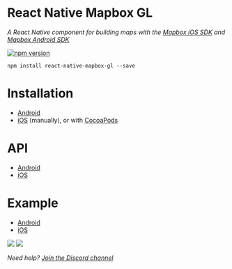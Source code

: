 # React Native Mapbox GL

_A React Native component for building maps with the [Mapbox iOS SDK](https://www.mapbox.com/ios-sdk/) and [Mapbox Android SDK](https://www.mapbox.com/android-sdk/)_

[![npm version](https://badge.fury.io/js/react-native-mapbox-gl.svg)](https://badge.fury.io/js/react-native-mapbox-gl)

```
npm install react-native-mapbox-gl --save
```

# Installation
* [Android](/android/install.md)
* [iOS](/ios/install.md) (manually),
  or with [CocoaPods](/ios/install-cocoapods.md)

# API
* [Android](/android/API.md)
* [iOS](/ios/API.md)

# Example
* [Android](/android/example.js)
* [iOS](/ios//example.js)

![](http://i.imgur.com/I8XkXcS.jpg)
![](https://cldup.com/A8S_7rLg1L.png)

*Need help? [Join the Discord channel](https://discord.gg/0iAWSG9X4zDK8ptn)*

